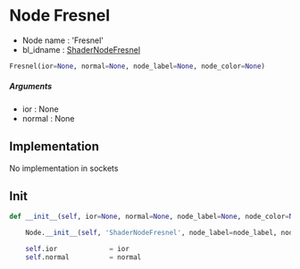 # Node Fresnel

- Node name : 'Fresnel'
- bl_idname : [ShaderNodeFresnel](https://docs.blender.org/api/current/bpy.types.ShaderNodeFresnel.html)


``` python
Fresnel(ior=None, normal=None, node_label=None, node_color=None)
```
##### Arguments

- ior : None
- normal : None

## Implementation

No implementation in sockets

## Init

``` python
def __init__(self, ior=None, normal=None, node_label=None, node_color=None):

    Node.__init__(self, 'ShaderNodeFresnel', node_label=node_label, node_color=node_color)

    self.ior             = ior
    self.normal          = normal
```
